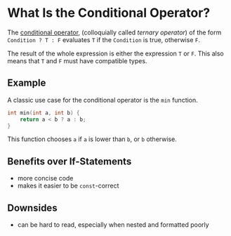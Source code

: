 # What Is the Conditional Operator?

The [conditional operator][1], (colloquially called _ternary operator_) of the form `Condition ? T : F` evaluates `T` if
the `Condition` is true, otherwise `F`.

The result of the whole expression is either the expression `T` or `F`.
This also means that `T` and `F` must have compatible types.

[1]: https://en.cppreference.com/w/cpp/language/operator_other#Conditional_operator

## Example

A classic use case for the conditional operator is the `min` function.
```cpp
int min(int a, int b) {
    return a < b ? a : b;
}
```
This function chooses `a` if `a` is lower than `b`, or `b` otherwise.

<!-- inline -->
## Benefits over If-Statements
- more concise code
- makes it easier to be `const`-correct

<!-- inline -->
## Downsides
- can be hard to read, especially when nested and formatted poorly

